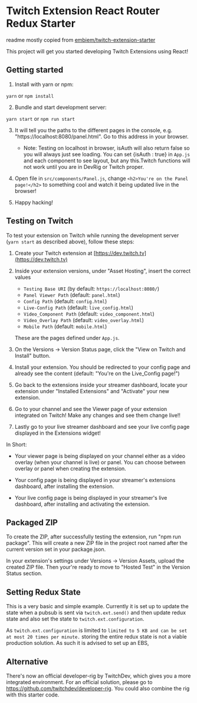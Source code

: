 # Twitch Extension React Router Redux Starter

readme mostly copied from [embiem/twitch-extension-starter](https://github.com/embiem/twitch-extension-starter)

This project will get you started developing Twitch Extensions using React!

## Getting started

1. Install with yarn or npm:

`yarn` or `npm install`

2. Bundle and start development server:

`yarn start` or `npm run start`

3. It will tell you the paths to the different pages in the console, e.g. "https://localhost:8080/panel.html". Go to this address in your browser.
    
    - Note:  Testing on localhost in browser, isAuth will also return false so you will always just see loading.   You can set {isAuth : true} in `App.js` and each component to see layout, but any this.Twitch functions will not work until you are in DevRig or Twitch proper.

4. Open file in `src/components/Panel.js`, change `<h2>You're on the Panel page!</h2>` to something cool and watch it being updated live in the browser!

5. Happy hacking!

## Testing on Twitch

To test your extension on Twitch while running the development server (`yarn start` as described above), follow these steps:

1. Create your Twitch extension at [https://dev.twitch.tv](https://dev.twitch.tv)

2. Inside your extension versions, under "Asset Hosting", insert the correct values
    - `Testing Base URI` (by default: `https://localhost:8080/`)
    - `Panel Viewer Path` (default: `panel.html`)
    - `Config Path` (default: `config.html`)
    - `Live-Config Path` (default: `live_config.html`) 
    - `Video_Component Path` (default: `video_component.html`) 
    - `Video_Overlay Path` (default: `video_overlay.html`) 
    - `Mobile Path` (default: `mobile.html`) 
    
    These are the pages defined under `App.js`.

3. On the Versions -> Version Status page, click the "View on Twitch and Install" button.

4. Install your extension. You should be redirected to your config page and already see the content (default: "You're on the Live_Config page!")

5. Go back to the extensions inside your streamer dashboard, locate your extension under "Installed Extensions" and "Activate" your new extension.

6. Go to your channel and see the Viewer page of your extension integrated on Twitch! Make any changes and see them change live!!

7. Lastly go to your live streamer dashboard and see your live config page displayed in the Extensions widget!

In Short:

* Your viewer page is being displayed on your channel either as a video overlay (when your channel is live) or panel. You can choose between overlay or panel when creating the extension.

* Your config page is being displayed in your streamer's extensions dashboard, after installing the extension.

* Your live config page is being displayed in your streamer's live dashboard, after installing and activating the extension.

## Packaged ZIP

To create the ZIP, after successfully testing the extension, run "npm run package". This will create a new ZIP file in the project root named after the current version set in your package.json.

In your extension's settings under Versions -> Version Assets, upload the created ZIP file. Then your're ready to move to "Hosted Test" in the Version Status section.

## Setting Redux State

This is a very basic and simple example.  Currently it is set up to update the state when a pubsub is sent via `twitch.ext.send()` and then update redux state and also set the state to `twitch.ext.configuration`. 

As `twitch.ext.configuration` is limited to `limited to 5 KB and can be set at most 20 times per minute.` storing the entire redux state is not a viable production solution. As such it is advised to set up an EBS,

## Alternative

There's now an official developer-rig by TwitchDev, which gives you a more integrated environment. For an official solution, please go to https://github.com/twitchdev/developer-rig. You could also combine the rig with this starter code.